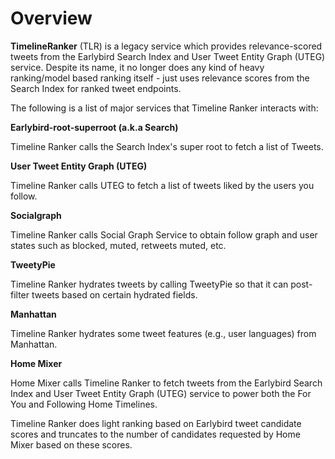 Overview
========

**TimelineRanker** (TLR) is a legacy service which provides relevance-scored tweets from the Earlybird Search Index and User Tweet Entity Graph (UTEG) service. Despite its name, it no longer does any kind of heavy ranking/model based ranking itself - just uses relevance scores from the Search Index for ranked tweet endpoints.


The following is a list of major services that Timeline Ranker interacts with:

**Earlybird-root-superroot (a.k.a Search)**

Timeline Ranker calls the Search Index's super root to fetch a list of Tweets.

**User Tweet Entity Graph (UTEG)**

Timeline Ranker calls UTEG to fetch a list of tweets liked by the users you follow.

**Socialgraph**

Timeline Ranker calls Social Graph Service to obtain follow graph and user states such as blocked, muted, retweets muted, etc.

**TweetyPie**

Timeline Ranker hydrates tweets by calling TweetyPie so that it can post-filter tweets based on certain hydrated fields.

**Manhattan**

Timeline Ranker hydrates some tweet features (e.g., user languages) from Manhattan.

**Home Mixer**

Home Mixer calls Timeline Ranker to fetch tweets from the Earlybird Search Index and User Tweet Entity Graph (UTEG) service to power both the For You and Following Home Timelines.

Timeline Ranker does light ranking based on Earlybird tweet candidate scores and truncates to the number of candidates requested by Home Mixer based on these scores.



